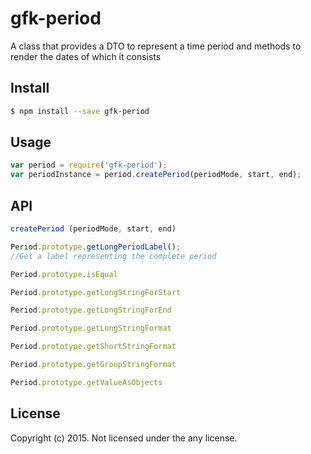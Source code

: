 # gfk-period 

A class that provides a DTO to represent a time period
and methods to render the dates of which it consists


## Install

```bash
$ npm install --save gfk-period
```


## Usage

```javascript
var period = require('gfk-period');
var periodInstance = period.createPeriod(periodMode, start, end);
```

## API

```javascript
createPeriod (periodMode, start, end)
```

```javascript
Period.prototype.getLongPeriodLabel();
//Get a label representing the complete period
```

```javascript
Period.prototype.isEqual
```

```javascript
Period.prototype.getLongStringForStart
```

```javascript
Period.prototype.getLongStringForEnd
```

```javascript
Period.prototype.getLongStringFormat
```

```javascript
Period.prototype.getShortStringFormat
```

```javascript
Period.prototype.getGroupStringFormat
```

```javascript
Period.prototype.getValueAsObjects
```

## License

Copyright (c) 2015. Not licensed under the any license.

